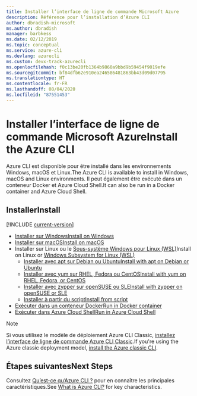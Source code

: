 ```yaml
---
title: Installer l’interface de ligne de commande Microsoft Azure
description: Référence pour l’installation d’Azure CLI
author: dbradish-microsoft
ms.author: dbradish
manager: barbkess
ms.date: 02/12/2019
ms.topic: conceptual
ms.service: azure-cli
ms.devlang: azurecli
ms.custom: devx-track-azurecli
ms.openlocfilehash: f0c13be20fb1364b9860a9bbd9b59454f9019efe
ms.sourcegitcommit: bf84dfb62e910ea246586481863bb43d09d07795
ms.translationtype: HT
ms.contentlocale: fr-FR
ms.lasthandoff: 08/04/2020
ms.locfileid: "87551453"
---
```

# <a name="install-the-azure-cli"></a><span data-ttu-id="97b40-103">Installer l’interface de ligne de commande Microsoft Azure</span><span class="sxs-lookup"><span data-stu-id="97b40-103">Install the Azure CLI</span></span>

<span data-ttu-id="97b40-104">Azure CLI est disponible pour être installé dans les environnements Windows, macOS et Linux.</span><span class="sxs-lookup"><span data-stu-id="97b40-104">The Azure CLI is available to install in Windows, macOS and Linux environments.</span></span>  <span data-ttu-id="97b40-105">Il peut également être exécuté dans un conteneur Docker et Azure Cloud Shell.</span><span class="sxs-lookup"><span data-stu-id="97b40-105">It can also be run in a Docker container and Azure Cloud Shell.</span></span>

## <a name="install"></a><span data-ttu-id="97b40-106">Installer</span><span class="sxs-lookup"><span data-stu-id="97b40-106">Install</span></span>

[!INCLUDE [current-version](includes/current-version.md)]

* [<span data-ttu-id="97b40-107">Installer sur Windows</span><span class="sxs-lookup"><span data-stu-id="97b40-107">Install on Windows</span></span>](install-azure-cli-windows.md)
* [<span data-ttu-id="97b40-108">Installer sur macOS</span><span class="sxs-lookup"><span data-stu-id="97b40-108">Install on macOS</span></span>](install-azure-cli-macos.md)
* <span data-ttu-id="97b40-109">Installer sur Linux ou le [Sous-système Windows pour Linux (WSL)](/windows/wsl/about)</span><span class="sxs-lookup"><span data-stu-id="97b40-109">Install on Linux or [Windows Subsystem for Linux (WSL)](/windows/wsl/about)</span></span>
  * [<span data-ttu-id="97b40-110">Installer avec apt sur Debian ou Ubuntu</span><span class="sxs-lookup"><span data-stu-id="97b40-110">Install with apt on Debian or Ubuntu</span></span>](install-azure-cli-apt.md)
  * [<span data-ttu-id="97b40-111">Installer avec yum sur RHEL, Fedora ou CentOS</span><span class="sxs-lookup"><span data-stu-id="97b40-111">Install with yum on RHEL, Fedora, or CentOS</span></span>](install-azure-cli-yum.md)
  * [<span data-ttu-id="97b40-112">Installer avec zypper sur openSUSE ou SLE</span><span class="sxs-lookup"><span data-stu-id="97b40-112">Install with zypper on openSUSE or SLE</span></span>](install-azure-cli-zypper.md)
  * [<span data-ttu-id="97b40-113">Installer à partir du script</span><span class="sxs-lookup"><span data-stu-id="97b40-113">Install from script</span></span>](install-azure-cli-linux.md)
* [<span data-ttu-id="97b40-114">Exécuter dans un conteneur Docker</span><span class="sxs-lookup"><span data-stu-id="97b40-114">Run in Docker container</span></span>](run-azure-cli-docker.md)
* [<span data-ttu-id="97b40-115">Exécuter dans Azure Cloud Shell</span><span class="sxs-lookup"><span data-stu-id="97b40-115">Run in Azure Cloud Shell</span></span>](/azure/cloud-shell/quickstart)

> [!NOTE]
> <span data-ttu-id="97b40-116">Si vous utilisez le modèle de déploiement Azure CLI Classic, [installez l’interface de ligne de commande Azure CLI Classic](install-classic-cli.md).</span><span class="sxs-lookup"><span data-stu-id="97b40-116">If you're using the Azure classic deployment model, [install the Azure classic CLI](install-classic-cli.md).</span></span>

## <a name="next-steps"></a><span data-ttu-id="97b40-117">Étapes suivantes</span><span class="sxs-lookup"><span data-stu-id="97b40-117">Next Steps</span></span>

<span data-ttu-id="97b40-118">Consultez [Qu’est-ce qu’Azure CLI ?](what-is-azure-cli.md) pour en connaître les principales caractéristiques.</span><span class="sxs-lookup"><span data-stu-id="97b40-118">See [What is Azure CLI?](what-is-azure-cli.md) for key characteristics.</span></span>
